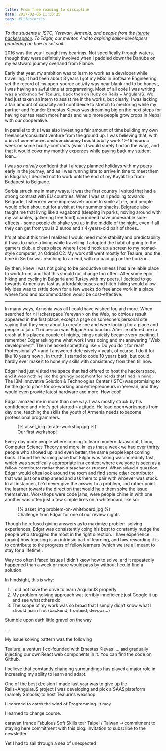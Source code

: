 ```yaml
---
title: From free roaming to discipline
date: 2017-02-06 11:30:25
tags: #lifestories
---
```


*To the students in ISTC, Yerevan, Armenia, and people from the [Iterate hackerspace](). To Edgar, our mentor. And to aspiring sailor-developers pondering on how to set sail*.

2016 was the year I caught my bearings. Not specifically through waters, though they were definitely involved when I paddled down the Danube on my eastward journey overland from France. 

Early that year, my ambition was to learn to work as a developer while travelling. It had been about 3 years I got my MSc in Software Engineering, yet the record of my open-source activity was near blank and to be honest, I was having an awful time at programming. Most of all code I was writing was a webshop for [Tealure](http://tealure.com), back then on Ruby on Rails + AngularJS. We had just taken an intern to assist me in the works, but clearly, I was lacking a fair amount of capacity and confidence to stretch to mentoring while my partner and founder Ernestas Klevas was dreaming big on the next steps for having our tea reach more hands and help more people grow crops in Nepal with our cooperative.

In parallel to this I was also investing a fair amount of time building my own freelance/consultant venture from the ground up. I was believing that, with a bit of commitment and consistency I could totally work 10-15 hours a week on some hourly-contracts (which I would surely find on the way), and that it would cover my monthly expenses while paying back my student loan...

I was so *naively* confident that I already planned holidays with my peers early in the journey, and as I was running late to arrive in time to meet them in Blugaria, I decided not to work until the end of my Kayak trip from Budapest to Belgrade. 

Serbia struck me in many ways. It was the first country I visited that had a strong contrast with EU countries. When I was still paddling towards Belgrade, fishermen were impressively prone to smile at me, and people would often shout out for a visit at their summer shacks. Belgrade also taught me that living like a vagabond (sleeping in parks, moving around with my valuables, gathering free food) can indeed have undesirable side-effects - some people *do* shake you up in the middle of the night, even if all they can get from you is 2 euros and a 4-years-old pair of shoes... 

It's at about this time I realized I would need more stability and predictability if I was to make a living while travelling. I adopted the habit of going to the gamers club, a cheap place where I could hook up a screen to my nomad-style computer, an Odroid C2. 
My work still went mostly for Tealure, and the time in Serbia was reaching to an end, with no paid gig on the horizon.

By then, knew I was not going to be productive unless I had a reliable place to work from, and that this should not change too often. After some epic hiking and cycling in Bulgaria and Turkey with my peers, I decided to go towards Armenia as fast as affordable buses and hitch-hiking would allow. My idea was to settle down for a few weeks do freelance work in a place where food and accommodation would be cost-effective.

---

In many ways, Armenia was all I could have wished for, and more. When searched for « Hackerspace Yerevan » on the Web, no obvious result appeared in the first place, except a page on someone's personal site saying that they were about to create one and were looking for a place and people to join. That person was Edgar Aroutiounian. After he offered me to crash at his place a couple of nights, things quickly became very exciting. I remember Edgar asking me what work I was doing and me answering "Web development". Then he asked something like « Do you do it for real? Professionally? » and I answered defensively « yeah, of course, I do it for like 10 years now ». In trurth, I started to code 10 years back, but could hardly ever make it to hone my skills with consistency from then till now.

Edgar had just visited the space that had offered to host the hackerspace, and it was nothing like the grungy basement for nerds that I had in mind. The IBM Innovative Solution & Technologies Center (ISTC) was promising to be the go-to place for co-working and entrepreuneurs in Yerevan, and they would even provide latest hardware and more. How cool!

Edgar amazed me in more than one way. I was mostly struck by his confidence and « let's get started » attitude. He lead open workshops from day one, teaching the skills the youth of Armenia needs to become professional programmers.

<figure>
{% asset_img iterate-workshop.jpg %}
<figcaption>Our first workshop!</figcaption>
</figure>

Every day more people where coming to learn modern Javascript, Linux, Computer Science Theory and more. In less that a week we had over thrirty people who showed up, and even better, the same people kept coming back. I found the learning pace that Edgar was taking was incredibly fast, which was specifically appropriate in a context where everyone is seen as a fellow contributor rather than a teacher or student. When asked a question, Edgar would often look around the room and find some other contributor that was just one step ahead and ask them to pair with whoever was stuck. In all instances, he'd never give the answer to a problem, and rather point the learner towards the direction that would help them solve the issue themselves. Workshops were code jams, were people chime in with one another  was often just a few simple lines on a whiteboard, like so:

<figure>
{% asset_img problem-on-whiteboard.jpg %}
<figcaption>Challenge from Edgar for one of our review nights</figcaption>
</figure>

Though he refused giving answers as to maximize problem-solving experiences, Edgar was consistently doing his best to constantly nudge the people who struggled the most in the right direction. 
I have experience (again) how teaching is an intrinsic part of learning, and how rewarding it is to contribute to the progress of fellow learners (which we are all meant to stay for a lifetime).

Way too often I faced issues I didn't know how to solve, and it repeatedly happened than a week or more would pass by without I could find a solution.

In hindsight, this is why:

1. I did not have the drive to learn AngularJS properly
2. My problem-solving approach was terribly inneficient: just Google it up and see what others do
3. The scope of my work was so broad that I simply didn't know what I should learn first (backend, frontend, devops...)


Stumble upon each little gravel on the way

....

My issue solving pattern was the following


Tealure, a venture I co-founded with Ernestas Klevas .... and gradually injecting our own React web components in it. You can find the code on Github.



 I believe that constantly changing surroundings has played a major role in increasing my ability to learn and adapt. 

One of the best decision I made last year was to give up the Rails+AngularJS project I was developing and pick a SAAS plateform (namely Smoolis) to host Tealure's webshop. 

 I leanrned to catch the wind of Programming. It may

I learned to change course.

caravan
france
Fabulous
Soft Skills
tour
Taipei / Taiwan -> commitment to staying here
commitment with this blog: invitation to subscribe to the newsletter



Yet I had to sail through a sea of unexpected


